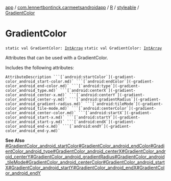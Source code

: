 [app](../../../index.md) / [com.lennertbontinck.carmeetsandroidapp](../../index.md) / [R](../index.md) / [styleable](index.md) / [GradientColor](./-gradient-color.md)

# GradientColor

`static val GradientColor: `[`IntArray`](https://kotlinlang.org/api/latest/jvm/stdlib/kotlin/-int-array/index.html)
`static val GradientColor: `[`IntArray`](https://kotlinlang.org/api/latest/jvm/stdlib/kotlin/-int-array/index.html)

Attributes that can be used with a GradientColor.

Includes the following attributes:

    AttributeDescription ```[`android:startColor`](-gradient-color_android_start-color.md)` ```[`android:endColor`](-gradient-color_android_end-color.md)` ```[`android:type`](-gradient-color_android_type.md)` ```[`android:centerX`](-gradient-color_android_center-x.md)` ```[`android:centerY`](-gradient-color_android_center-y.md)` ```[`android:gradientRadius`](-gradient-color_android_gradient-radius.md)` ```[`android:tileMode`](-gradient-color_android_tile-mode.md)` ```[`android:centerColor`](-gradient-color_android_center-color.md)` ```[`android:startX`](-gradient-color_android_start-x.md)` ```[`android:startY`](-gradient-color_android_start-y.md)` ```[`android:endX`](-gradient-color_android_end-x.md)` ```[`android:endY`](-gradient-color_android_end-y.md)`

**See Also**
[#GradientColor_android_startColor](-gradient-color_android_start-color.md)[#GradientColor_android_endColor](-gradient-color_android_end-color.md)[#GradientColor_android_type](-gradient-color_android_type.md)[#GradientColor_android_centerX](-gradient-color_android_center-x.md)[#GradientColor_android_centerY](-gradient-color_android_center-y.md)[#GradientColor_android_gradientRadius](-gradient-color_android_gradient-radius.md)[#GradientColor_android_tileMode](-gradient-color_android_tile-mode.md)[#GradientColor_android_centerColor](-gradient-color_android_center-color.md)[#GradientColor_android_startX](-gradient-color_android_start-x.md)[#GradientColor_android_startY](-gradient-color_android_start-y.md)[#GradientColor_android_endX](-gradient-color_android_end-x.md)[#GradientColor_android_endY](-gradient-color_android_end-y.md)

